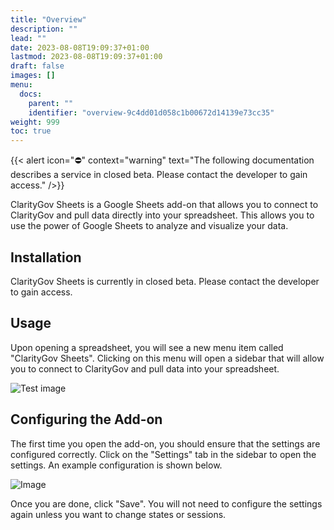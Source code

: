 ```yaml
---
title: "Overview"
description: ""
lead: ""
date: 2023-08-08T19:09:37+01:00
lastmod: 2023-08-08T19:09:37+01:00
draft: false
images: []
menu:
  docs:
    parent: ""
    identifier: "overview-9c4dd01d058c1b00672d14139e73cc35"
weight: 999
toc: true
---
```


{{< alert icon="⛔️" context="warning" text="The following documentation describes a service in closed beta. Please contact the developer to gain access." />}}

ClarityGov Sheets is a Google Sheets add-on that allows you to connect to ClarityGov and pull data directly into your spreadsheet. This allows you to use the power of Google Sheets to analyze and visualize your data.

## Installation

ClarityGov Sheets is currently in closed beta. Please contact the developer to gain access.

## Usage

Upon opening a spreadsheet, you will see a new menu item called "ClarityGov Sheets". Clicking on this menu will open a sidebar that will allow you to connect to ClarityGov and pull data into your spreadsheet.

![Test image](images/clarity-gov-menu.png "ClarityGov Sheets Menu")

## Configuring the Add-on

The first time you open the add-on, you should ensure that the settings are configured correctly. Click on the "Settings" tab in the sidebar to open the settings. An example configuration is shown below.

![Image](images/clarity-gov-settings.png "ClarityGov Sheets Settings")

Once you are done, click "Save". You will not need to configure the settings again unless you want to change states or sessions. 


